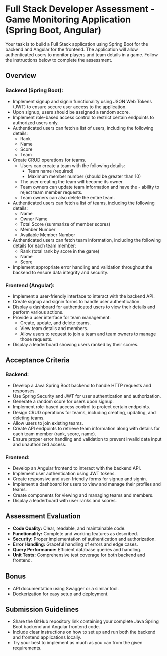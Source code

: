 # Full Stack Developer Assessment - Game Monitoring Application (Spring Boot, Angular)

Your task is to build a Full Stack application using Spring Boot for the backend and Angular for the frontend. The application will allow authenticated users to monitor players and team details in a game. Follow the instructions below to complete the assessment.

## Overview
### Backend (Spring Boot):

- Implement signup and signin functionality using JSON Web Tokens (JWT) to ensure secure user access to the application.
- Upon signup, users should be assigned a random score.
- Implement role-based access control to restrict certain endpoints to authorized users only.
- Authenticated users can fetch a list of users, including the following details:
    - Rank
    - Name
    - Score
    - Team
- Create CRUD operations for teams.
    - Users can create a team with the following details:
        - Team name (required)
        - Maximum member number (should be greater than 10)
    - The user creating the team will become its owner.
    - Team owners can update team information and have the - ability to reject team member requests.
    - Team owners can also delete the entire team.
- Authenticated users can fetch a list of teams, including the following details:
    - Name
    - Owner Name
    - Total Score (summarize of member scores)
    - Member Number
    - Available Member Number
- Authenticated users can fetch team information, including the following details for each team member:
    - Rank (total rank by score in the game)
    - Name
    - Score
- Implement appropriate error handling and validation throughout the backend to ensure data integrity and security.

### Frontend (Angular):

- Implement a user-friendly interface to interact with the backend API.
- Create signup and signin forms to handle user authentication.
- Display a dashboard for authenticated users to view their details and perform various actions.
- Provide a user interface for team management:
    - Create, update, and delete teams.
    - View team details and members.
    - Allow users to request to join a team and team owners to manage those requests.
- Display a leaderboard showing users ranked by their scores.


## Acceptance Criteria
### Backend:

- Develop a Java Spring Boot backend to handle HTTP requests and responses.
- Use Spring Security and JWT for user authentication and authorization.
- Generate a random score for users upon signup.
- Implement role-based access control to protect certain endpoints.
- Design CRUD operations for teams, including creating, updating, and deleting teams.
- Allow users to join existing teams.
- Create API endpoints to retrieve team information along with details for each team member (rank, score, name).
- Ensure proper error handling and validation to prevent invalid data input and unauthorized access.

### Frontend:

- Develop an Angular frontend to interact with the backend API.
- Implement user authentication using JWT tokens.
- Create responsive and user-friendly forms for signup and signin.
- Implement a dashboard for users to view and manage their profiles and teams.
- Create components for viewing and managing teams and members.
- Display a leaderboard with user ranks and scores.

## Assessment Evaluation

- **Code Quality:** Clear, readable, and maintainable code.
- **Functionality:** Complete and working features as described.
- **Security:** Proper implementation of authentication and authorization.
- **Error Handling:** Graceful handling of errors and edge cases.
- **Query Performance:** Efficient database queries and handling.
- **Unit Tests:** Comprehensive test coverage for both backend and frontend.

## Bonus

- API documentation using Swagger or a similar tool.
- Dockerization for easy setup and deployment.

## Submission Guidelines
- Share the GitHub repository link containing your complete Java Spring Boot backend and Angular frontend code.
- Include clear instructions on how to set up and run both the backend and frontend applications locally.
- Try your best to implement as much as you can from the given requirements.
